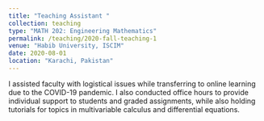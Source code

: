 ```yaml
---
title: "Teaching Assistant "
collection: teaching
type: "MATH 202: Engineering Mathematics"
permalink: /teaching/2020-fall-teaching-1
venue: "Habib University, ISCIM"
date: 2020-08-01
location: "Karachi, Pakistan"
---
```


I assisted faculty with logistical issues while transferring to online learning due to the COVID-19 pandemic. I also conducted office hours to provide individual support to students and graded assignments, while also holding tutorials for topics in multivariable calculus and differential equations. 

<!-- Heading 1
======

Heading 2
======

Heading 3
====== -->